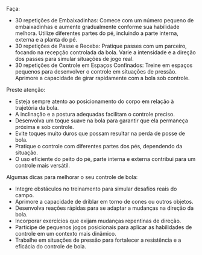 Faça:
- 30 repetições de Embaixadinhas:
    Comece com um número pequeno de embaixadinhas e aumente gradualmente conforme sua habilidade melhora.
    Utilize diferentes partes do pé, incluindo a parte interna, externa e a planta do pé.
- 30 repetições de Passe e Receba:
    Pratique passes com um parceiro, focando na recepção controlada da bola.
    Varie a intensidade e a direção dos passes para simular situações de jogo real.
- 30 repetições de Controle em Espaços Confinados:
    Treine em espaços pequenos para desenvolver o controle em situações de pressão.
    Aprimore a capacidade de girar rapidamente com a bola sob controle.

Preste atenção:
- Esteja sempre atento ao posicionamento do corpo em relação à trajetória da bola.
- A inclinação e a postura adequadas facilitam o controle preciso.
- Desenvolva um toque suave na bola para garantir que ela permaneça próxima e sob controle.
- Evite toques muito duros que possam resultar na perda de posse de bola.
- Pratique o controle com diferentes partes dos pés, dependendo da situação.
- O uso eficiente do peito do pé, parte interna e externa contribui para um controle mais versátil.

Algumas dicas para melhorar o seu controle de bola:
- Integre obstáculos no treinamento para simular desafios reais do campo.
- Aprimore a capacidade de driblar em torno de cones ou outros objetos.
- Desenvolva reações rápidas para se adaptar a mudanças na direção da bola.
- Incorporar exercícios que exijam mudanças repentinas de direção.
- Participe de pequenos jogos posicionais para aplicar as habilidades de controle em um contexto mais dinâmico.
- Trabalhe em situações de pressão para fortalecer a resistência e a eficácia do controle de bola.